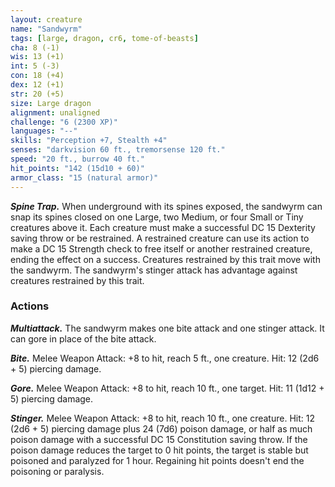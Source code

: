 ```yaml
---
layout: creature
name: "Sandwyrm"
tags: [large, dragon, cr6, tome-of-beasts]
cha: 8 (-1)
wis: 13 (+1)
int: 5 (-3)
con: 18 (+4)
dex: 12 (+1)
str: 20 (+5)
size: Large dragon
alignment: unaligned
challenge: "6 (2300 XP)"
languages: "--"
skills: "Perception +7, Stealth +4"
senses: "darkvision 60 ft., tremorsense 120 ft."
speed: "20 ft., burrow 40 ft."
hit_points: "142 (15d10 + 60)"
armor_class: "15 (natural armor)"
---
```


***Spine Trap.*** When underground with its spines exposed, the sandwyrm can snap its spines closed on one Large, two Medium, or four Small or Tiny creatures above it. Each creature must make a successful DC 15 Dexterity saving throw or be restrained. A restrained creature can use its action to make a DC 15 Strength check to free itself or another restrained creature, ending the effect on a success. Creatures restrained by this trait move with the sandwyrm. The sandwyrm's stinger attack has advantage against creatures restrained by this trait.

### Actions

***Multiattack.*** The sandwyrm makes one bite attack and one stinger attack. It can gore in place of the bite attack.

***Bite.*** Melee Weapon Attack: +8 to hit, reach 5 ft., one creature. Hit: 12 (2d6 + 5) piercing damage.

***Gore.*** Melee Weapon Attack: +8 to hit, reach 10 ft., one target. Hit: 11 (1d12 + 5) piercing damage.

***Stinger.*** Melee Weapon Attack: +8 to hit, reach 10 ft., one creature. Hit: 12 (2d6 + 5) piercing damage plus 24 (7d6) poison damage, or half as much poison damage with a successful DC 15 Constitution saving throw. If the poison damage reduces the target to 0 hit points, the target is stable but poisoned and paralyzed for 1 hour. Regaining hit points doesn't end the poisoning or paralysis.

